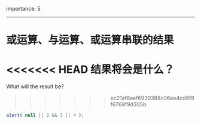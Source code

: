 importance: 5

---

# 或运算、与运算、或运算串联的结果

<<<<<<< HEAD
结果将会是什么？
=======
What will the result be?
>>>>>>> ec21af8aef6930388c06ee4cd8f8f6769f9d305b

```js
alert( null || 2 && 3 || 4 );
```


